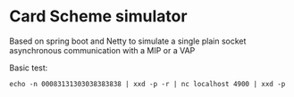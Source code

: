 
# Card Scheme simulator 
Based on spring boot and Netty to simulate a single plain socket asynchronous communication with a MIP or a VAP


Basic test:
```
echo -n 00083131303038383838 | xxd -p -r | nc localhost 4900 | xxd -p
```
